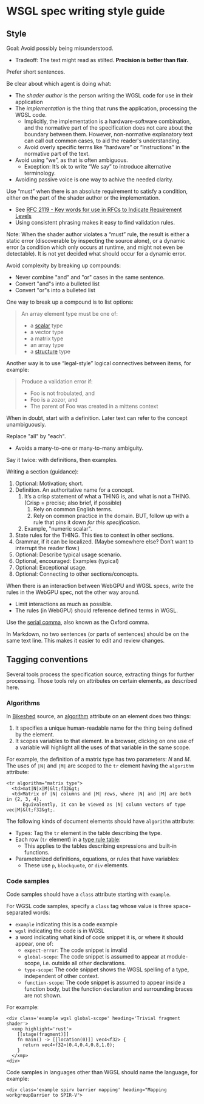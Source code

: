 # WSGL spec writing style guide

## Style

Goal:  Avoid possibly being misunderstood.
*   Tradeoff: The text might read as stilted.  **Precision is better than flair.**

Prefer short sentences.

Be clear about which agent is doing what:
*   The _shader author_ is the person writing the WGSL code for use in their application
*   The _implementation_ is the thing that runs the application, processing the WGSL code.
    *   Implicitly, the implementation is a hardware-software combination, and the
        normative part of the specification does not care about the boundary between them.
        However, non-normative explanatory text can call out common cases, to aid the
        reader's understanding.
    *   Avoid overly specific terms like “hardware” or “instructions” in the normative
        part of the text.
*   Avoid using “we”, as that is often ambiguous.
    *   Exception: It’s ok to write “We say” to introduce alternative terminology.
*   Avoiding passive voice is one way to achive the needed clarity.

Use “must” when there is an absolute requirement to satisfy a condition, either on the part of
the shader author or the implementation.
*   See  [RFC 2119 - Key words for use in RFCs to Indicate Requirement Levels](https://tools.ietf.org/html/rfc2119)
*   Using consistent phrasing makes it easy to find validation rules.

Note:  When the shader author violates a “must” rule,
the result is either a static error (discoverable by inspecting the source alone),
or a dynamic error (a condition which only occurs at runtime, and might not even be detectable).
It is not yet decided what should occur for a dynamic error.

Avoid complexity by breaking up compounds:
*   Never combine "and" and "or" cases in the same sentence.
*   Convert "and"s into a bulleted list
*   Convert "or"s into a bulleted list

One way to break up a compound is to list options:

> An array element type must be one of:
> *   a [scalar](https://gpuweb.github.io/gpuweb/wgsl.html#scalar) type
> *   a vector type
> *   a matrix type
> *   an array type
> *   a [structure](https://gpuweb.github.io/gpuweb/wgsl.html#structure) type

Another way is to use “legal-style” logical connectives between items, for example:

> Produce a validation error if:
> *   Foo is not frobulated, and
> *   Foo is a zozor, and
> *   The parent of Foo was created in a mittens context

When in doubt, start with a definition.
Later text can refer to the concept unambiguously.

Replace "all" by "each".
*   Avoids a many-to-one or many-to-many ambiguity.

Say it twice: with definitions, then examples.

Writing a section (guidance):
1. Optional: Motivation; short.
2. Definition.  An authoritative name for a concept.
    1. It’s a crisp statement of what a THING is, and what is not a THING. (Crisp = precise; also brief, if possible)
        1. Rely on common English terms.
        2. Rely on common practice in the domain. BUT, follow up with a rule that pins it down _for this specification_.
    2. Example, "numeric scalar".
3. State rules for the THING.  This ties to context in other sections.
4. Grammar, if it can be localized.  (Maybe somewhere else? Don’t want to interrupt the reader flow.)
5. Optional: Describe typical usage scenario.
6. Optional, encouraged: Examples (typical)
7. Optional: Exceptional usage.
8. Optional: Connecting to other sections/concepts.

When there is an interaction between WebGPU and WGSL specs,
write the rules in the WebGPU spec, not the other way around.
*   Limit interactions as much as possible.
*   The rules (in WebGPU) should reference defined terms in WGSL.

Use the [serial comma](https://en.wikipedia.org/wiki/Serial_comma), also known as the Oxford comma.

In Markdown, no two sentences (or parts of sentences) should be on the same text line.
This makes it easier to edit and review changes.

## Tagging conventions

Several tools process the specification source, extracting things for further processing.
Those tools rely on attributes on certain elements, as described here.

### Algorithms

In [Bikeshed][] source, an [algorithm](https://tabatkins.github.io/bikeshed/#algorithms)
attribute on an element does two things:

1. It specifies a unique human-readable name for the thing being defined by the element.
1. It scopes variables to that element. In a browser, clicking on one use of a variable
    will highlight all the uses of that variable in the same scope.

For example, the definition of a matrix type has two parameters: _N_ and _M_.
The uses of `|N|` and `|M|` are scoped to the `tr` element having the `algorithm` attribute:

    <tr algorithm="matrix type">
      <td>mat|N|x|M|&lt;f32&gt;
      <td>Matrix of |N| columns and |M| rows, where |N| and |M| are both in {2, 3, 4}.
          Equivalently, it can be viewed as |N| column vectors of type vec|M|&lt;f32&gt;.

The following kinds of document elements should have `algorithm` attribute:

* Types:  Tag the `tr` element in the table describing the type.
* Each row (`tr` element) in a [type rule table](https://w3.org/TR/WGSL#typing-tables-section):
    * This applies to the tables describing expressions and built-in functions.
* Parameterized definitions, equations, or rules that have variables:
    * These use `p`, `blockquote`, or `div` elements.

### Code samples

Code samples should have a `class` attribute starting with `example`.

For WGSL code samples, specify a `class` tag whose value is three space-separated words:
* `example` indicating this is a code example
* `wgsl` indicating the code is in WGSL
* a word indicating what kind of code snippet it is, or where it should appear, one of:
   * `expect-error`: The code snippet is invalid
   * `global-scope`: The code snippet is assumed to appear at module-scope, i.e. outside all other declarations.
   * `type-scope`: The code snippet shows the WGSL spelling of a type, independent of other context.
   * `function-scope`: The code snippet is assumed to appear inside a function body, but the function declaration
         and surrounding braces are not shown.

For example:

    <div class='example wgsl global-scope' heading='Trivial fragment shader'>
      <xmp highlight='rust'>
        [[stage(fragment)]]
        fn main() -> [[location(0)]] vec4<f32> {
          return vec4<f32>(0.4,0.4,0.8,1.0);
        }
      </xmp>
    <div>


Code samples in languages other than WGSL should name the language, for example:

    <div class='example spirv barrier mapping' heading="Mapping workgroupBarrier to SPIR-V">


[Bikeshed]: https://tabatkins.github.io/bikeshed "Bikeshed"
